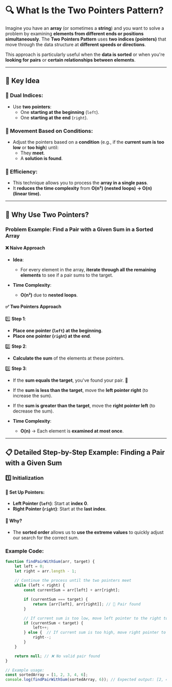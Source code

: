 # **🔍 What Is the Two Pointers Pattern?**

Imagine you have an **array** (or sometimes a **string**) and you want to solve a problem by examining **elements from different ends or positions simultaneously**. The **Two Pointers Pattern** uses **two indices (pointers)** that move through the data structure at **different speeds or directions**. 

This approach is particularly useful when the **data is sorted** or when you're **looking for pairs** or **certain relationships between elements**.

---

## **📝 Key Idea**

### **📌 Dual Indices:**
- Use **two pointers**:
  - One **starting at the beginning** (`left`).
  - One **starting at the end** (`right`).

### **📌 Movement Based on Conditions:**
- Adjust the pointers based on a **condition** (e.g., if the **current sum is too low** or **too high**) until:
  - They **meet**.
  - A **solution is found**.

### **📌 Efficiency:**
- This technique allows you to process the **array in a single pass**.
- It **reduces the time complexity** from **O(n²) (nested loops) → O(n) (linear time).**

---


## **🚀 Why Use Two Pointers?**

### **Problem Example: Find a Pair with a Given Sum in a Sorted Array**

#### **❌ Naive Approach**
- **Idea**:
  - For every element in the array, **iterate through all the remaining elements** to see if a pair sums to the target.

- **Time Complexity**:
  - **O(n²)** due to **nested loops**.

#### **✅ Two Pointers Approach**
1️⃣ **Step 1**:
   - **Place one pointer (`left`) at the beginning**.
   - **Place one pointer (`right`) at the end**.

2️⃣ **Step 2**:
   - **Calculate the sum** of the elements at these pointers.

3️⃣ **Step 3**:
   - If the **sum equals the target**, you've found your pair. 🎯
   - If the **sum is less than the target**, move the **left pointer right** (to increase the sum).
   - If the **sum is greater than the target**, move the **right pointer left** (to decrease the sum).

- **Time Complexity**:
  - **O(n)** → Each element is **examined at most once**.

---


## **📋 Detailed Step-by-Step Example: Finding a Pair with a Given Sum**

### **1️⃣ Initialization**

#### **🔹 Set Up Pointers:**
- **Left Pointer (`left`)**: Start at **index 0**.
- **Right Pointer (`right`)**: Start at the **last index**.

#### **🔹 Why?**
- The **sorted order** allows us to **use the extreme values** to quickly adjust our search for the correct sum.

### **Example Code:**
```javascript
function findPairWithSum(arr, target) {
    let left = 0;
    let right = arr.length - 1;
    
    // Continue the process until the two pointers meet
    while (left < right) {
        const currentSum = arr[left] + arr[right];

        if (currentSum === target) {
            return [arr[left], arr[right]]; // 🎯 Pair found
        }

        // If current sum is too low, move left pointer to the right to increase the sum
        if (currentSum < target) {
            left++;
        } else {  // If current sum is too high, move right pointer to the left to decrease the sum
            right--;
        }
    }

    return null; // ❌ No valid pair found
}

// Example usage:
const sortedArray = [1, 2, 3, 4, 6];
console.log(findPairWithSum(sortedArray, 6)); // Expected output: [2, 4]

```